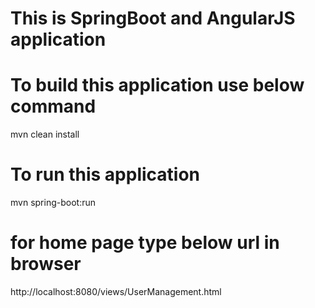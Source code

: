 # This is SpringBoot and AngularJS application

# To build this application use below command
mvn clean install

# To run this application
mvn spring-boot:run

# for home page type below url in browser
http://localhost:8080/views/UserManagement.html


